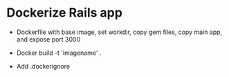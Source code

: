 # Dockerize Rails app 

   * Dockerfile with base image, set workdir, copy gem files, copy main app, and expose port 3000

   * Docker build -t 'imagename' . 

   * Add .dockerignore